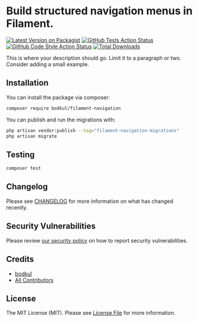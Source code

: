 # Build structured navigation menus in Filament.

[![Latest Version on Packagist](https://img.shields.io/packagist/v/bodkul/filament-navigation.svg?style=flat-square)](https://packagist.org/packages/bodkul/filament-navigation)
[![GitHub Tests Action Status](https://img.shields.io/github/workflow/status/bodkul/filament-navigation/run-tests?label=tests)](https://github.com/bodkul/filament-navigation/actions?query=workflow%3Arun-tests+branch%3Amain)
[![GitHub Code Style Action Status](https://img.shields.io/github/workflow/status/bodkul/filament-navigation/Fix%20PHP%20code%20style%20issues?label=code%20style)](https://github.com/bodkul/filament-navigation/actions?query=workflow%3A"Fix+PHP+code+style+issues"+branch%3Amain)
[![Total Downloads](https://img.shields.io/packagist/dt/bodkul/filament-navigation.svg?style=flat-square)](https://packagist.org/packages/bodkul/filament-navigation)

This is where your description should go. Limit it to a paragraph or two. Consider adding a small example.

## Installation

You can install the package via composer:

```bash
composer require bodkul/filament-navigation
```

You can publish and run the migrations with:

```bash
php artisan vendor:publish --tag="filament-navigation-migrations"
php artisan migrate
```

## Testing

```bash
composer test
```

## Changelog

Please see [CHANGELOG](CHANGELOG.md) for more information on what has changed recently.

## Security Vulnerabilities

Please review [our security policy](../../security/policy) on how to report security vulnerabilities.

## Credits

- [bodkul](https://github.com/bodkul)
- [All Contributors](../../contributors)

## License

The MIT License (MIT). Please see [License File](LICENSE.md) for more information.
